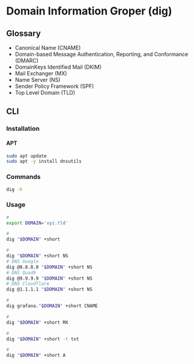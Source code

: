 # Domain Information Groper (dig)

## Glossary

- Canonical Name (CNAME)
- Domain-based Message Authentication, Reporting, and Conformance (DMARC)
- DomainKeys Identified Mail (DKIM)
- Mail Exchanger (MX)
- Name Server (NS)
- Sender Policy Framework (SPF)
- Top Level Domain (TLD)

## CLI

### Installation

#### APT

```sh
sudo apt update
sudo apt -y install dnsutils
```

### Commands

```sh
dig -h
```

### Usage

```sh
#
export DOMAIN='xyz.tld'

#
dig "$DOMAIN" +short

#
dig "$DOMAIN" +short NS
# DNS Google
dig @8.8.8.8 "$DOMAIN" +short NS
# DNS Quad9
dig @9.9.9.9 "$DOMAIN" +short NS
# DNS Cloudflare
dig @1.1.1.1 "$DOMAIN" +short NS

#
dig grafana."$DOMAIN" +short CNAME

#
dig "$DOMAIN" +short MX

#
dig "$DOMAIN" +short -t txt

#
dig "$DOMAIN" +short A
```

